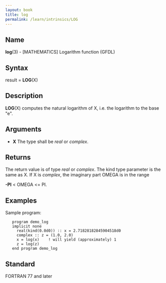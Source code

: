 ```yaml
---
layout: book
title: log
permalink: /learn/intrinsics/LOG
---
```

## __Name__

__log__(3) - \[MATHEMATICS\] Logarithm function
(GFDL)

## __Syntax__

result = __LOG__(X)

## __Description__

__LOG__(X) computes the natural logarithm of X, i.e. the logarithm to
the base "e".

## __Arguments__

  - __X__
    The type shall be _real_ or _complex_.

## __Returns__

The return value is of type _real_ or _complex_. The kind type parameter is
the same as X. If X is _complex_, the imaginary part OMEGA is in the range

__-PI__ \< OMEGA \<= PI.

## __Examples__

Sample program:

```
   program demo_log
   implicit none
     real(kind(0.0d0)) :: x = 2.71828182845904518d0
     complex :: z = (1.0, 2.0)
     x = log(x)    ! will yield (approximately) 1
     z = log(z)
   end program demo_log
```

## __Standard__

FORTRAN 77 and later

